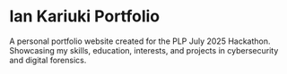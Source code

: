 # Ian Kariuki Portfolio

A personal portfolio website created for the PLP July 2025 Hackathon. Showcasing my skills, education, interests, and projects in cybersecurity and digital forensics.

